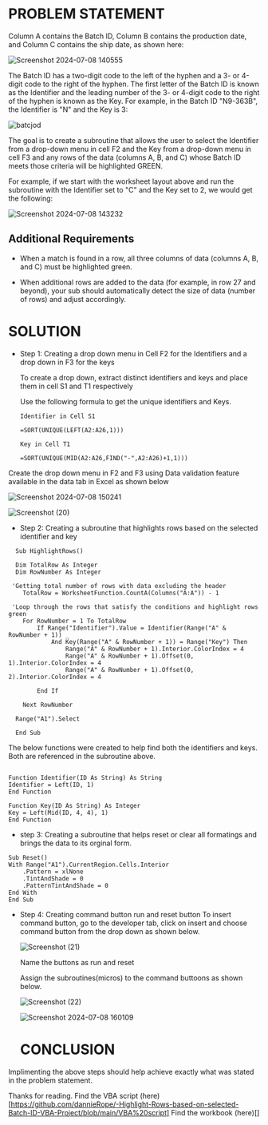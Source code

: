 # PROBLEM STATEMENT

Column A contains the Batch ID, Column B contains the production date, and Column C contains the ship date, as shown here:

![Screenshot 2024-07-08 140555](https://github.com/dannieRope/-Highlight-Rows-based-on-selected-Batch-ID-VBA-Project/assets/132214828/a8b41428-c848-46e3-a9af-7d97a55cc10d)

The Batch ID has a two-digit code to the left of the hyphen and a 3- or 4-digit code to the right of the hyphen.  The first letter of the Batch ID is known as the Identifier and the leading number of the 3- or 4-digit code to the right of the hyphen is known as the Key.  For example, in the Batch ID "N9-363B", the Identifier is "N" and the Key is 3:

![batcjod](https://github.com/dannieRope/-Highlight-Rows-based-on-selected-Batch-ID-VBA-Project/assets/132214828/be3241f0-540b-4d58-9f48-833ac17031be)

The goal is to create a subroutine that allows the user to select the Identifier from a drop-down menu in cell F2 and the Key from a drop-down menu in cell F3  and any rows of the data (columns A, B, and C) whose Batch ID meets those criteria will be highlighted GREEN.

For example, if we start with the worksheet layout above and run the subroutine with the Identifier set to "C" and the Key set to 2, we would get the following:

![Screenshot 2024-07-08 143232](https://github.com/dannieRope/-Highlight-Rows-based-on-selected-Batch-ID-VBA-Project/assets/132214828/575cfb9a-431d-4ca2-819e-32e1e2602818)

## Additional Requirements
- When a match is found in a row, all three columns of data (columns A, B, and C) must be highlighted green.

- When additional rows are added to the data (for example, in row 27 and beyond), your sub should automatically detect the size of data (number of rows) and adjust accordingly.

# SOLUTION 

- Step 1: Creating a drop down menu in Cell F2 for the Identifiers and a drop down in F3 for the keys
  
  To create a drop down, extract distinct identifiers and keys and place them in cell S1 and T1 respectively
  
  Use the following formula to get the unique identifiers and Keys. 
  
  ```
  Identifier in Cell S1
  
  =SORT(UNIQUE(LEFT(A2:A26,1)))
  ```
  ```
  Key in Cell T1
  
  =SORT(UNIQUE(MID(A2:A26,FIND("-",A2:A26)+1,1)))
  ```
 Create the drop down menu in F2 and F3 using Data validation feature available in the data tab in Excel as shown below

 ![Screenshot 2024-07-08 150241](https://github.com/dannieRope/-Highlight-Rows-based-on-selected-Batch-ID-VBA-Project/assets/132214828/9d2e2171-baf6-4f7f-95d2-0aeb9b0b82c5)

 ![Screenshot (20)](https://github.com/dannieRope/-Highlight-Rows-based-on-selected-Batch-ID-VBA-Project/assets/132214828/f2b0c6bf-a5fd-4cd9-972e-622692b6b00d)

- Step 2: Creating a subroutine that highlights rows based on the selected identifier and key

```vba
  Sub HighlightRows()

  Dim TotalRow As Integer
  Dim RowNumber As Integer

 'Getting total number of rows with data excluding the header
    TotalRow = WorksheetFunction.CountA(Columns("A:A")) - 1
    
 'Loop through the rows that satisfy the conditions and highlight rows green
    For RowNumber = 1 To TotalRow
        If Range("Identifier").Value = Identifier(Range("A" & RowNumber + 1)) _
            And Key(Range("A" & RowNumber + 1)) = Range("Key") Then
                Range("A" & RowNumber + 1).Interior.ColorIndex = 4
                Range("A" & RowNumber + 1).Offset(0, 1).Interior.ColorIndex = 4
                Range("A" & RowNumber + 1).Offset(0, 2).Interior.ColorIndex = 4
                  
        End If
        
    Next RowNumber
    
  Range("A1").Select

  End Sub
  ```

The below functions were created to help find both the identifiers and keys. Both are referenced in the subroutine above. 

```vba

Function Identifier(ID As String) As String
Identifier = Left(ID, 1)
End Function
```

```vba
Function Key(ID As String) As Integer
Key = Left(Mid(ID, 4, 4), 1)
End Function
```

- step 3: Creating a subroutine that helps reset or clear all formatings and brings the data to its orginal form.

```vba
Sub Reset()
With Range("A1").CurrentRegion.Cells.Interior
    .Pattern = xlNone
    .TintAndShade = 0
    .PatternTintAndShade = 0
End With
End Sub
```
- Step 4: Creating command button run and reset button
  To insert command button, go to the developer tab, click on insert and choose command button from the drop down as shown below.

  ![Screenshot (21)](https://github.com/dannieRope/-Highlight-Rows-based-on-selected-Batch-ID-VBA-Project/assets/132214828/75b44533-5b0f-4432-9aa6-a086723891f9)

  Name the buttons as run and reset

  Assign the subroutines(micros) to the command buttoons as shown below.

  ![Screenshot (22)](https://github.com/dannieRope/-Highlight-Rows-based-on-selected-Batch-ID-VBA-Project/assets/132214828/d8c99b17-5cd7-43fd-92ac-5af99a118e8e)

  ![Screenshot 2024-07-08 160109](https://github.com/dannieRope/-Highlight-Rows-based-on-selected-Batch-ID-VBA-Project/assets/132214828/275d0cca-fd5d-4d19-b352-a80698ec8f06)

  # CONCLUSION
  
Implimenting the above steps should help achieve exactly what was stated in the problem statement. 

Thanks for reading. 
Find the VBA script (here)[https://github.com/dannieRope/-Highlight-Rows-based-on-selected-Batch-ID-VBA-Project/blob/main/VBA%20script] 
Find the workbook (here)[]





  






